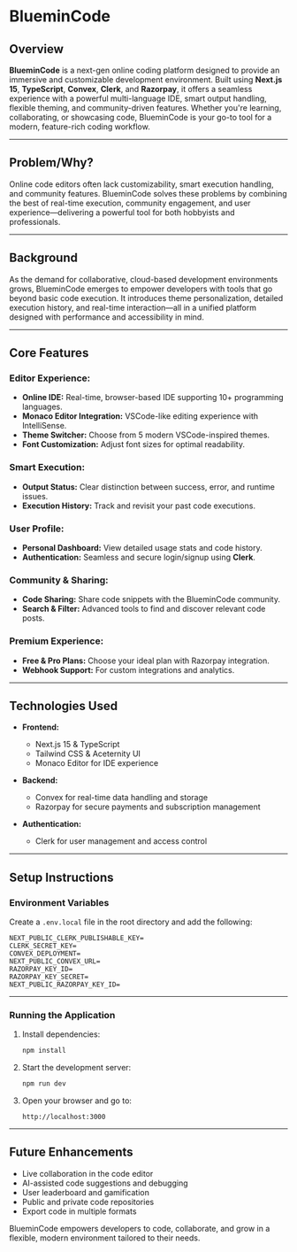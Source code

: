 
# BlueminCode

## Overview
**BlueminCode** is a next-gen online coding platform designed to provide an immersive and customizable development environment. Built using **Next.js 15**, **TypeScript**, **Convex**, **Clerk**, and **Razorpay**, it offers a seamless experience with a powerful multi-language IDE, smart output handling, flexible theming, and community-driven features. Whether you're learning, collaborating, or showcasing code, BlueminCode is your go-to tool for a modern, feature-rich coding workflow.

---

## Problem/Why?
Online code editors often lack customizability, smart execution handling, and community features. BlueminCode solves these problems by combining the best of real-time execution, community engagement, and user experience—delivering a powerful tool for both hobbyists and professionals.

---

## Background
As the demand for collaborative, cloud-based development environments grows, BlueminCode emerges to empower developers with tools that go beyond basic code execution. It introduces theme personalization, detailed execution history, and real-time interaction—all in a unified platform designed with performance and accessibility in mind.

---

## Core Features

### **Editor Experience:**
- **Online IDE:** Real-time, browser-based IDE supporting 10+ programming languages.
- **Monaco Editor Integration:** VSCode-like editing experience with IntelliSense.
- **Theme Switcher:** Choose from 5 modern VSCode-inspired themes.
- **Font Customization:** Adjust font sizes for optimal readability.

### **Smart Execution:**
- **Output Status:** Clear distinction between success, error, and runtime issues.
- **Execution History:** Track and revisit your past code executions.

### **User Profile:**
- **Personal Dashboard:** View detailed usage stats and code history.
- **Authentication:** Seamless and secure login/signup using **Clerk**.

### **Community & Sharing:**
- **Code Sharing:** Share code snippets with the BlueminCode community.
- **Search & Filter:** Advanced tools to find and discover relevant code posts.

### **Premium Experience:**
- **Free & Pro Plans:** Choose your ideal plan with Razorpay integration.
- **Webhook Support:** For custom integrations and analytics.

---

## Technologies Used

- **Frontend:**
  - Next.js 15 & TypeScript
  - Tailwind CSS & Aceternity UI
  - Monaco Editor for IDE experience

- **Backend:**
  - Convex for real-time data handling and storage
  - Razorpay for secure payments and subscription management

- **Authentication:**
  - Clerk for user management and access control

---

## Setup Instructions

### Environment Variables
Create a `.env.local` file in the root directory and add the following:

```env
NEXT_PUBLIC_CLERK_PUBLISHABLE_KEY=
CLERK_SECRET_KEY=
CONVEX_DEPLOYMENT=
NEXT_PUBLIC_CONVEX_URL=
RAZORPAY_KEY_ID=
RAZORPAY_KEY_SECRET=
NEXT_PUBLIC_RAZORPAY_KEY_ID=
```

---

### Running the Application

1. Install dependencies:
   ```bash
   npm install
   ```

2. Start the development server:
   ```bash
   npm run dev
   ```

3. Open your browser and go to:
   ```
   http://localhost:3000
   ```

---

## Future Enhancements

- Live collaboration in the code editor
- AI-assisted code suggestions and debugging
- User leaderboard and gamification
- Public and private code repositories
- Export code in multiple formats

BlueminCode empowers developers to code, collaborate, and grow in a flexible, modern environment tailored to their needs.
